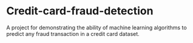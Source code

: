# Credit-card-fraud-detection
A project for demonstrating the ability of machine learning algorithms to predict any fraud transaction in a credit card dataset.
